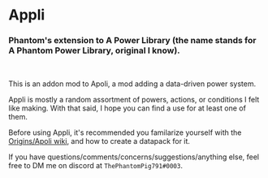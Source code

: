 # Appli
### Phantom's extension to A Power Library (the name stands for A Phantom Power Library, original I know).

<br>

This is an addon mod to Apoli, a mod adding a data-driven power system.

Appli is mostly a random assortment of powers, actions, or conditions I felt like making. With that said, I hope you can find a use for at least one of them.

Before using Appli, it's recommended you familarize yourself with the [Origins/Apoli wiki](https://origins.readthedocs.io/en/latest/), and how to create a datapack for it.


If you have questions/comments/concerns/suggestions/anything else, feel free to DM me on discord at `ThePhantomPig791#0003`.
